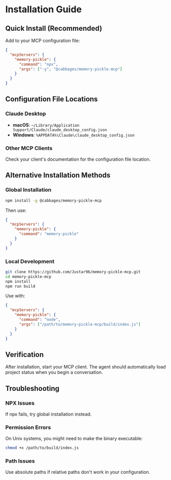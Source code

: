 # Installation Guide

## Quick Install (Recommended)

Add to your MCP configuration file:

```json
{
  "mcpServers": {
    "memory-pickle": {
      "command": "npx",
      "args": ["-y", "@cabbages/memory-pickle-mcp"]
    }
  }
}
```

## Configuration File Locations

### Claude Desktop
- **macOS**: `~/Library/Application Support/Claude/claude_desktop_config.json`
- **Windows**: `%APPDATA%\Claude\claude_desktop_config.json`

### Other MCP Clients
Check your client's documentation for the configuration file location.

## Alternative Installation Methods

### Global Installation
```bash
npm install -g @cabbages/memory-pickle-mcp
```

Then use:
```json
{
  "mcpServers": {
    "memory-pickle": {
      "command": "memory-pickle"
    }
  }
}
```

### Local Development
```bash
git clone https://github.com/Justar96/memory-pickle-mcp.git
cd memory-pickle-mcp
npm install
npm run build
```

Use with:
```json
{
  "mcpServers": {
    "memory-pickle": {
      "command": "node",
      "args": ["/path/to/memory-pickle-mcp/build/index.js"]
    }
  }
}
```

## Verification

After installation, start your MCP client. The agent should automatically load project status when you begin a conversation.

## Troubleshooting

### NPX Issues
If npx fails, try global installation instead.

### Permission Errors
On Unix systems, you might need to make the binary executable:
```bash
chmod +x /path/to/build/index.js
```

### Path Issues
Use absolute paths if relative paths don't work in your configuration.